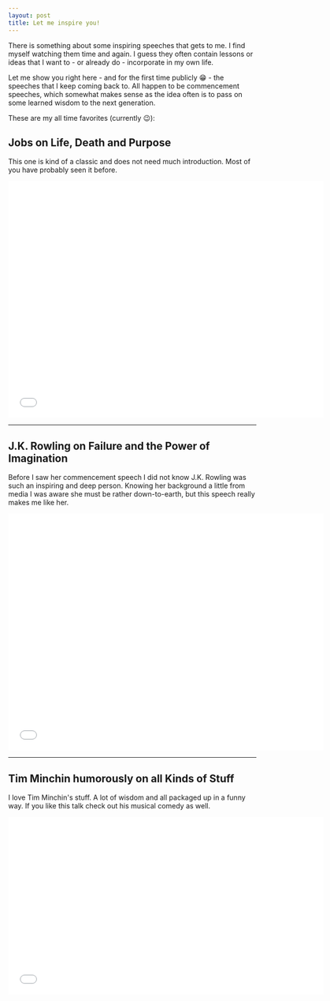 ```yaml
---
layout: post
title: Let me inspire you!
---
```


There is something about some inspiring speeches that gets to me. I find myself watching them time and again. I guess they often contain lessons or ideas that I want to - or already do - incorporate in my own life.


Let me show you right here -  and for the first time publicly :grin: - the speeches that I keep coming back to. All happen to be commencement speeches, which somewhat makes sense as the idea often is to pass on some learned wisdom to the next generation. 

These are my all time favorites (currently :wink:):

## Jobs on Life, Death and Purpose

This one is kind of a classic and does not need much introduction. Most of you have probably seen it before.

<iframe class="youtube_video" width="640" height="480" src="//www.youtube.com/embed/UF8uR6Z6KLc?rel=0" frameborder="0" allowfullscreen></iframe>

---

## J.K. Rowling on Failure and the Power of Imagination

Before I saw her commencement speech I did not know J.K. Rowling was such an inspiring and deep person. Knowing her background a little from media I was aware she must be rather down-to-earth, but this speech really makes me like her.

<iframe class="youtube_video" width="640" height="480" src="//www.youtube.com/embed/wHGqp8lz36c?rel=0" frameborder="0" allowfullscreen></iframe>

---

## Tim Minchin humorously on all Kinds of Stuff

I love Tim Minchin's stuff. A lot of wisdom and all packaged up in a funny way. If you like this talk check out his musical comedy as well.

<iframe class="youtube_video" width="640" height="360" src="//www.youtube.com/embed/yoEezZD71sc?rel=0" frameborder="0" allowfullscreen></iframe>
